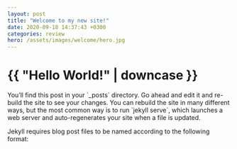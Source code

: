 ```yaml
---
layout: post
title: "Welcome to my new site!"
date: 2020-09-18 14:37:43 +0300
categories: review
hero: /assets/images/welcome/hero.jpg
---
```

<h1>{{ "Hello World!" | downcase }}</h1>
You’ll find this post in your `_posts` directory. Go ahead and edit it and re-build the site to see your changes. You can rebuild the site in many different ways, but the most common way is to run `jekyll serve`, which launches a web server and auto-regenerates your site when a file is updated.

Jekyll requires blog post files to be named according to the following format: